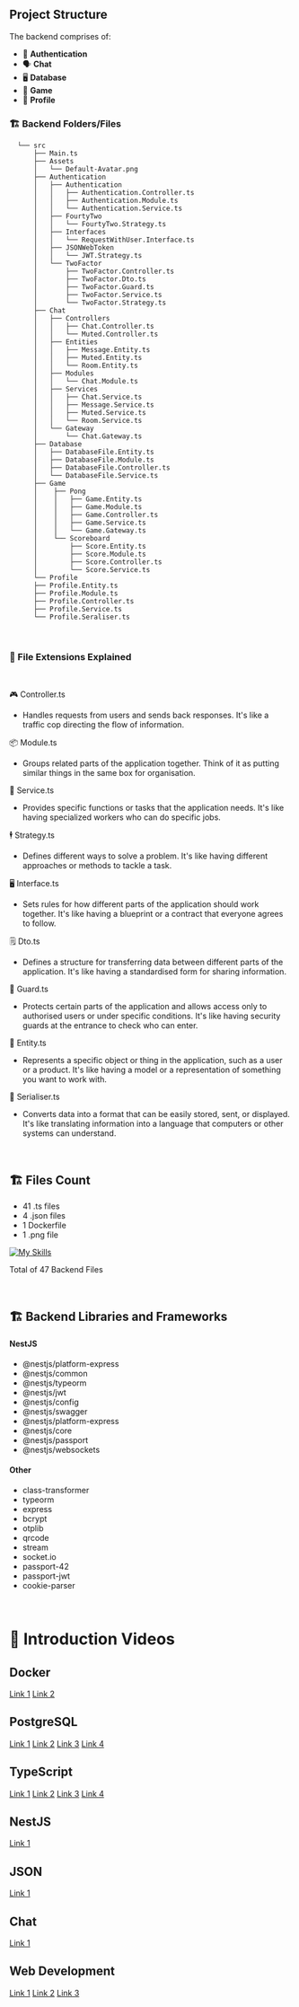 ## Project Structure

The backend comprises of:
- 💁 **Authentication** 
- 🗣️ **Chat** 
- 🖥️ **Database** 
- 🏓 **Game** 
- 🤵 **Profile**

### :building_construction: Backend Folders/Files
```
  └── src
      ├── Main.ts
      ├── Assets
      │   └── Default-Avatar.png
      ├── Authentication
      │	  ├── Authentication
      │	  │   ├── Authentication.Controller.ts
      │	  │   ├── Authentication.Module.ts
      │	  │   └── Authentication.Service.ts
      │	  ├── FourtyTwo
      │	  │   └── FourtyTwo.Strategy.ts
      │	  ├── Interfaces
      │	  │   └── RequestWithUser.Interface.ts
      │	  ├── JSONWebToken
      │	  │   └── JWT.Strategy.ts
      │	  └── TwoFactor
      │	      ├── TwoFactor.Controller.ts
      │	      ├── TwoFactor.Dto.ts
      │	      ├── TwoFactor.Guard.ts
      │	      ├── TwoFactor.Service.ts
      │	      └── TwoFactor.Strategy.ts
      ├── Chat
      │	  ├── Controllers
      │	  │   ├── Chat.Controller.ts
      │	  │   └── Muted.Controller.ts
      │	  ├── Entities
      │	  │   ├── Message.Entity.ts
      │	  │   ├── Muted.Entity.ts
      │	  │   └── Room.Entity.ts
      │	  ├── Modules
      │	  │   └── Chat.Module.ts
      │	  ├── Services
      │	  │   ├── Chat.Service.ts
      │	  │   ├── Message.Service.ts
      │	  │   ├── Muted.Service.ts
      │	  │   └── Room.Service.ts
      │	  └── Gateway
      │	      └── Chat.Gateway.ts
      ├── Database
      │	  ├── DatabaseFile.Entity.ts
      │	  ├── DatabaseFile.Module.ts
      │	  ├── DatabaseFile.Controller.ts
      │	  └── DatabaseFile.Service.ts
      ├── Game
      │    ├── Pong
      │    │   ├── Game.Entity.ts
      │	   │   ├── Game.Module.ts
      │	   │   ├── Game.Controller.ts
      │	   │   ├── Game.Service.ts
      │	   │   └── Game.Gateway.ts
      │    └── Scoreboard
      │	       ├── Score.Entity.ts
      │	       ├── Score.Module.ts
      │	       ├── Score.Controller.ts
      │	       └── Score.Service.ts
      └── Profile
	  ├── Profile.Entity.ts
	  ├── Profile.Module.ts
	  ├── Profile.Controller.ts
	  ├── Profile.Service.ts
	  └── Profile.Seraliser.ts
```

<br>

### 📂 File Extensions Explained

<br>

🎮 Controller.ts
- Handles requests from users and sends back responses. It's like a traffic cop directing the flow of information.

📦 Module.ts 
- Groups related parts of the application together. Think of it as putting similar things in the same box for organisation.

👷 Service.ts
- Provides specific functions or tasks that the application needs. It's like having specialized workers who can do specific jobs.

🕴️ Strategy.ts
- Defines different ways to solve a problem. It's like having different approaches or methods to tackle a task.

🖥️ Interface.ts
- Sets rules for how different parts of the application should work together. It's like having a blueprint or a contract that everyone agrees to follow.

🗒️ Dto.ts
- Defines a structure for transferring data between different parts of the application. It's like having a standardised form for sharing information.

💂 Guard.ts
- Protects certain parts of the application and allows access only to authorised users or under specific conditions. It's like having security guards at the entrance to check who can enter.

🧍 Entity.ts
- Represents a specific object or thing in the application, such as a user or a product. It's like having a model or a representation of something you want to work with.

📅 Serialiser.ts
- Converts data into a format that can be easily stored, sent, or displayed. It's like translating information into a language that computers or other systems can understand.

<br>

## :building_construction: Files Count

- 41 .ts files
- 4 .json files
- 1 Dockerfile
- 1 .png file

[![My Skills](https://skillicons.dev/icons?i=ts,js,docker,nodejs,postgresql,nestjs)](https://skillicons.dev)

Total of 47 Backend Files

<br>

## :building_construction: Backend Libraries and Frameworks

#### NestJS
- @nestjs/platform-express
- @nestjs/common
- @nestjs/typeorm
- @nestjs/jwt
- @nestjs/config
- @nestjs/swagger
- @nestjs/platform-express
- @nestjs/core
- @nestjs/passport
- @nestjs/websockets

#### Other
- class-transformer
- typeorm
- express
- bcrypt
- otplib
- qrcode
- stream
- socket.io
- passport-42
- passport-jwt
- cookie-parser

<br>

# 🎥 Introduction Videos

## Docker
[Link 1](https://www.youtube.com/watch?v=Gjnup-PuquQ)
[Link 2](https://www.youtube.com/watch?v=gAkwW2tuIqE)

## PostgreSQL

[Link 1](https://www.youtube.com/watch?v=zsjvFFKOm3c)
[Link 2](https://www.youtube.com/watch?v=Cz3WcZLRaWc)
[Link 3](https://www.youtube.com/watch?v=4QN1BzxF8wM)
[Link 4](https://www.youtube.com/watch?v=W2Z7fbCLSTw)

## TypeScript
[Link 1](https://www.youtube.com/watch?v=zQnBQ4tB3ZA)
[Link 2](https://www.youtube.com/watch?v=ahCwqrYpIuM)
[Link 3](https://www.youtube.com/watch?v=ydkQlJhodio)
[Link 4](https://www.youtube.com/watch?v=H91aqUHn8sE)

## NestJS
[Link 1](https://www.youtube.com/watch?v=0M8AYU_hPas)

## JSON
[Link 1](https://www.youtube.com/watch?v=rZUfzlOIqJo)

## Chat
[Link 1](https://www.youtube.com/watch?v=UBUNrFtufWo)

## Web Development
[Link 1](https://www.youtube.com/watch?v=erEgovG9WBs)
[Link 2](https://www.youtube.com/watch?v=q1fsBWLpYW4)
[Link 3](https://www.youtube.com/watch?v=Sxxw3qtb3_g)
